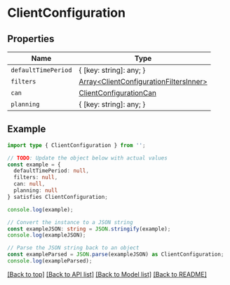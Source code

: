 # ClientConfiguration

## Properties

| Name                | Type                                                                               |
| ------------------- | ---------------------------------------------------------------------------------- |
| `defaultTimePeriod` | { [key: string]: any; }                                                            |
| `filters`           | [Array&lt;ClientConfigurationFiltersInner&gt;](ClientConfigurationFiltersInner.md) |
| `can`               | [ClientConfigurationCan](ClientConfigurationCan.md)                                |
| `planning`          | { [key: string]: any; }                                                            |

## Example

```typescript
import type { ClientConfiguration } from '';

// TODO: Update the object below with actual values
const example = {
  defaultTimePeriod: null,
  filters: null,
  can: null,
  planning: null
} satisfies ClientConfiguration;

console.log(example);

// Convert the instance to a JSON string
const exampleJSON: string = JSON.stringify(example);
console.log(exampleJSON);

// Parse the JSON string back to an object
const exampleParsed = JSON.parse(exampleJSON) as ClientConfiguration;
console.log(exampleParsed);
```

[[Back to top]](#) [[Back to API list]](../README.md#api-endpoints) [[Back to Model list]](../README.md#models) [[Back to README]](../README.md)
